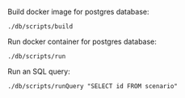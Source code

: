 Build docker image for postgres database:

```
./db/scripts/build
```

Run docker container for postgres database:

```
./db/scripts/run
```

Run an SQL query:

```
./db/scripts/runQuery "SELECT id FROM scenario"
```
